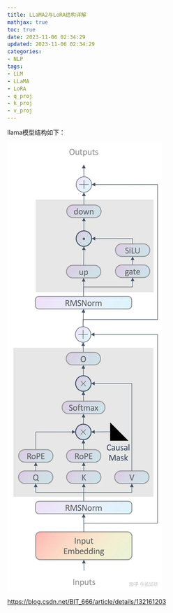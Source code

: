 ```yaml
---
title: LLaMA2与LoRA结构详解
mathjax: true
toc: true
date: 2023-11-06 02:34:29
updated: 2023-11-06 02:34:29
categories:
- NLP
tags:
- LLM
- LLaMA
- LoRA
- q_proj
- k_proj
- v_proj
---
```

llama模型结构如下：

<!--more-->

![llama](https://raw.githubusercontent.com/TransformersWsz/picx-images-hosting/master/image.2krpqrv609.png)

https://blog.csdn.net/BIT_666/article/details/132161203

